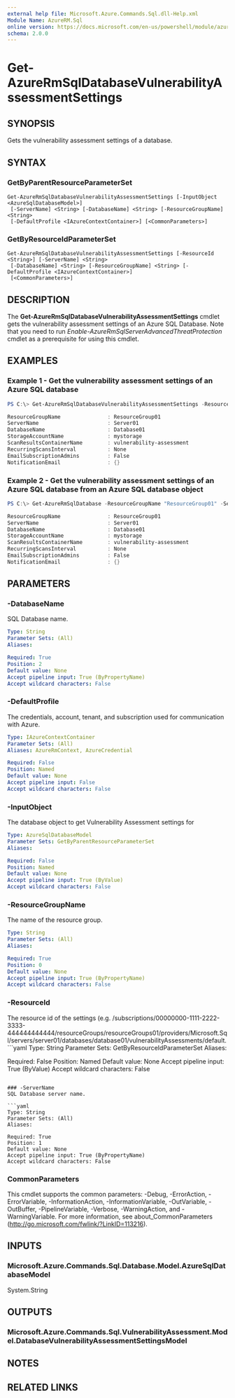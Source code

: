 ```yaml
---
external help file: Microsoft.Azure.Commands.Sql.dll-Help.xml
Module Name: AzureRM.Sql
online version: https://docs.microsoft.com/en-us/powershell/module/azurerm.sql/get-azurermsqldatabasevulnerabilityassessmentsettings
schema: 2.0.0
---
```


# Get-AzureRmSqlDatabaseVulnerabilityAssessmentSettings

## SYNOPSIS
Gets the vulnerability assessment settings of a database.

## SYNTAX

### GetByParentResourceParameterSet
```
Get-AzureRmSqlDatabaseVulnerabilityAssessmentSettings [-InputObject <AzureSqlDatabaseModel>]
 [-ServerName] <String> [-DatabaseName] <String> [-ResourceGroupName] <String>
 [-DefaultProfile <IAzureContextContainer>] [<CommonParameters>]
```

### GetByResourceIdParameterSet
```
Get-AzureRmSqlDatabaseVulnerabilityAssessmentSettings [-ResourceId <String>] [-ServerName] <String>
 [-DatabaseName] <String> [-ResourceGroupName] <String> [-DefaultProfile <IAzureContextContainer>]
 [<CommonParameters>]
```

## DESCRIPTION
The **Get-AzureRmSqlDatabaseVulnerabilityAssessmentSettings** cmdlet gets the vulnerability assessment settings of an Azure SQL Database.
Note that you need to run *Enable-AzureRmSqlServerAdvancedThreatProtection* cmdlet as a prerequisite for using this cmdlet.

## EXAMPLES

### Example 1 - Get the vulnerability assessment settings of an Azure SQL database
```powershell
PS C:\> Get-AzureRmSqlDatabaseVulnerabilityAssessmentSettings -ResourceGroupName "ResourceGroup01" -ServerName "Server01" -DatabaseName "Database01"

ResourceGroupName				: ResourceGroup01
ServerName			        	: Server01
DatabaseName			    	: Database01
StorageAccountName     			: mystorage
ScanResultsContainerName		: vulnerability-assessment
RecurringScansInterval			: None
EmailSubscriptionAdmins			: False
NotificationEmail				: {}
```

### Example 2 - Get the vulnerability assessment settings of an Azure SQL database from an Azure SQL database object
```powershell
PS C:\> Get-AzureRmSqlDatabase -ResourceGroupName "ResourceGroup01" -ServerName "Server01" -DatabaseName "Database01" | Get-AzureRmSqlDatabaseVulnerabilityAssessmentSettings 

ResourceGroupName				: ResourceGroup01
ServerName			        	: Server01
DatabaseName			    	: Database01
StorageAccountName     			: mystorage
ScanResultsContainerName		: vulnerability-assessment
RecurringScansInterval			: None
EmailSubscriptionAdmins			: False
NotificationEmail				: {}
```

## PARAMETERS

### -DatabaseName
SQL Database name.

```yaml
Type: String
Parameter Sets: (All)
Aliases:

Required: True
Position: 2
Default value: None
Accept pipeline input: True (ByPropertyName)
Accept wildcard characters: False
```

### -DefaultProfile
The credentials, account, tenant, and subscription used for communication with Azure.

```yaml
Type: IAzureContextContainer
Parameter Sets: (All)
Aliases: AzureRmContext, AzureCredential

Required: False
Position: Named
Default value: None
Accept pipeline input: False
Accept wildcard characters: False
```

### -InputObject
The database object to get Vulnerability Assessment settings for

```yaml
Type: AzureSqlDatabaseModel
Parameter Sets: GetByParentResourceParameterSet
Aliases:

Required: False
Position: Named
Default value: None
Accept pipeline input: True (ByValue)
Accept wildcard characters: False
```

### -ResourceGroupName
The name of the resource group.

```yaml
Type: String
Parameter Sets: (All)
Aliases:

Required: True
Position: 0
Default value: None
Accept pipeline input: True (ByPropertyName)
Accept wildcard characters: False
```

### -ResourceId
The resource id of the settings (e.g. /subscriptions/00000000-1111-2222-3333-444444444444/resourceGroups/resourceGroups01/providers/Microsoft.Sql/servers/server01/databases/database01/vulnerabilityAssessments/default.```yaml
Type: String
Parameter Sets: GetByResourceIdParameterSet
Aliases:

Required: False
Position: Named
Default value: None
Accept pipeline input: True (ByValue)
Accept wildcard characters: False
```

### -ServerName
SQL Database server name.

```yaml
Type: String
Parameter Sets: (All)
Aliases:

Required: True
Position: 1
Default value: None
Accept pipeline input: True (ByPropertyName)
Accept wildcard characters: False
```

### CommonParameters
This cmdlet supports the common parameters: -Debug, -ErrorAction, -ErrorVariable, -InformationAction, -InformationVariable, -OutVariable, -OutBuffer, -PipelineVariable, -Verbose, -WarningAction, and -WarningVariable. For more information, see about_CommonParameters (http://go.microsoft.com/fwlink/?LinkID=113216).

## INPUTS

### Microsoft.Azure.Commands.Sql.Database.Model.AzureSqlDatabaseModel
System.String

## OUTPUTS

### Microsoft.Azure.Commands.Sql.VulnerabilityAssessment.Model.DatabaseVulnerabilityAssessmentSettingsModel

## NOTES

## RELATED LINKS
